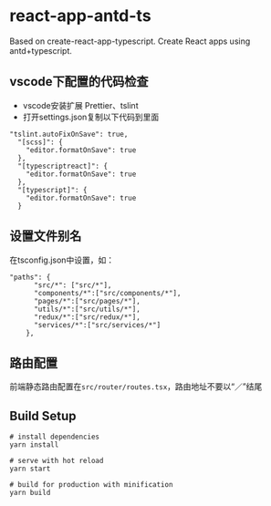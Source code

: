 # react-app-antd-ts
Based on create-react-app-typescript. Create React apps using antd+typescript.


## vscode下配置的代码检查
* vscode安装扩展 Prettier、tslint
* 打开settings.json复制以下代码到里面

```
"tslint.autoFixOnSave": true,
  "[scss]": {
    "editor.formatOnSave": true
  },
  "[typescriptreact]": {
    "editor.formatOnSave": true
  },
  "[typescript]": {
    "editor.formatOnSave": true
  }
```

## 设置文件别名
在tsconfig.json中设置，如：

```
"paths": {
      "src/*": ["src/*"],
      "components/*":["src/components/*"],
      "pages/*":["src/pages/*"],
      "utils/*":["src/utils/*"],
      "redux/*":["src/redux/*"],
      "services/*":["src/services/*"]
    },
```

## 路由配置

前端静态路由配置在```src/router/routes.tsx```，路由地址不要以“／”结尾


## Build Setup

```
# install dependencies
yarn install

# serve with hot reload
yarn start

# build for production with minification
yarn build
```